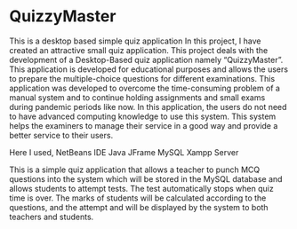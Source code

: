 # QuizzyMaster
This is a desktop based simple quiz application
In this project, I have created an attractive small quiz application. This project deals with the development of a Desktop-Based quiz application namely “QuizzyMaster”. This application is developed for educational purposes and allows the users to prepare the multiple-choice questions for different examinations. This application was developed to overcome the time-consuming problem of a manual system and to continue holding assignments and small exams during pandemic periods like now. In this application, the users do not need to have advanced computing knowledge to use this system. This system helps the examiners to manage their service in a good way and provide a better service to their users.

Here I used,
NetBeans IDE
Java
JFrame
MySQL
Xampp Server


This is a simple quiz application that allows a teacher to punch MCQ questions into the system which will be stored in the MySQL database and allows students to attempt tests. The test automatically stops when quiz time is over. The marks of students will be calculated according to the questions, and the attempt and will be displayed by the system to both teachers and students.
